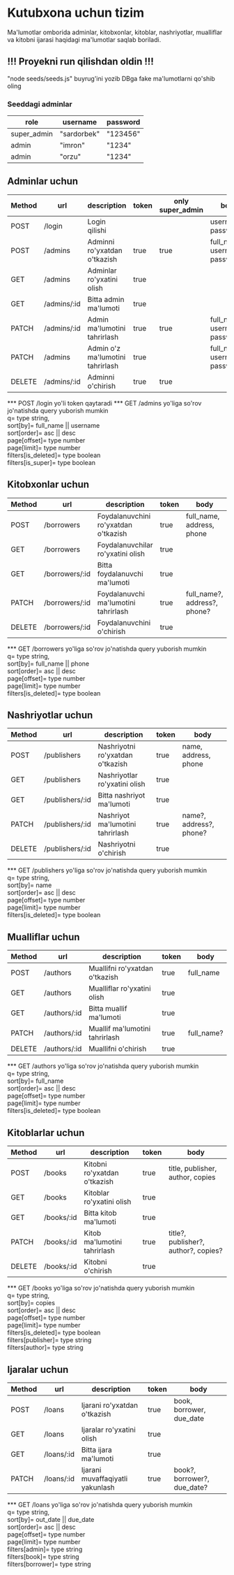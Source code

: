 # Kutubxona uchun tizim

Ma'lumotlar omborida adminlar, kitobxonlar, kitoblar, nashriyotlar, mualliflar va kitobni ijarasi haqidagi ma'lumotlar saqlab boriladi.

## !!! Proyekni run qilishdan oldin !!!
"node seeds/seeds.js" buyrug'ini yozib DBga fake ma'lumotlarni qo'shib oling

### Seeddagi adminlar

| role | username | password |
| --- | --- | --- |
| super_admin | "sardorbek" | "123456" |
| admin | "imron" | "1234" |
| admin | "orzu" | "1234" |

## Adminlar uchun

| Method | url | description | token | only super_admin | body |
|---|---|---|---|---|---|
| POST | /login | Login qilishi | | | username, password |
| POST | /admins | Adminni ro'yxatdan o'tkazish | true | true | full_name, username, password |
| GET | /admins | Adminlar ro'yxatini olish | true | | |
| GET | /admins/:id | Bitta admin ma'lumoti | true | | |
| PATCH | /admins/:id | Admin ma'lumotini tahrirlash | true | true | full_name?, username?, password? |
| PATCH | /admins | Admin o'z ma'lumotini tahrirlash | true | | full_name?, username?, password? |
| DELETE | /admins/:id | Adminni o'chirish | true | true | |


*** POST /login yo'li token qaytaradi
*** GET /admins yo'liga so'rov jo'natishda query yuborish mumkin
<br>
q= type string,
<br>
sort[by]= full_name || username
<br>
sort[order]= asc || desc
<br>
page[offset]= type number
<br>
page[limit]= type number
<br>
filters[is_deleted]= type boolean
<br>
filters[is_super]= type boolean

## Kitobxonlar uchun

| Method | url | description | token | body |
|---|---|---|---|---|
| POST | /borrowers | Foydalanuvchini ro'yxatdan o'tkazish | true | full_name, address, phone |
| GET | /borrowers | Foydalanuvchilar ro'yxatini olish | true | |
| GET | /borrowers/:id | Bitta foydalanuvchi ma'lumoti | true | |
| PATCH | /borrowers/:id | Foydalanuvchi ma'lumotini tahrirlash | true | full_name?, address?, phone? |
| DELETE | /borrowers/:id | Foydalanuvchini o'chirish | true | |

*** GET /borrowers yo'liga so'rov jo'natishda query yuborish mumkin
<br>
q= type string,
<br>
sort[by]= full_name || phone
<br>
sort[order]= asc || desc
<br>
page[offset]= type number
<br>
page[limit]= type number
<br>
filters[is_deleted]= type boolean

## Nashriyotlar uchun

| Method | url | description | token | body |
|---|---|---|---|---|
| POST | /publishers | Nashriyotni ro'yxatdan o'tkazish | true | name, address, phone |
| GET | /publishers | Nashriyotlar ro'yxatini olish | true | |
| GET | /publishers/:id | Bitta nashriyot ma'lumoti | true | |
| PATCH | /publishers/:id | Nashriyot ma'lumotini tahrirlash | true | name?, address?, phone? |
| DELETE | /publishers/:id | Nashriyotni o'chirish | true | |

*** GET /publishers yo'liga so'rov jo'natishda query yuborish mumkin
<br>
q= type string,
<br>
sort[by]= name
<br>
sort[order]= asc || desc
<br>
page[offset]= type number
<br>
page[limit]= type number
<br>
filters[is_deleted]= type boolean

## Mualliflar uchun

| Method | url | description | token | body |
|---|---|---|---|---|
| POST | /authors | Muallifni ro'yxatdan o'tkazish | true | full_name |
| GET | /authors | Mualliflar ro'yxatini olish | true | |
| GET | /authors/:id | Bitta muallif ma'lumoti | true | |
| PATCH | /authors/:id | Muallif ma'lumotini tahrirlash | true | full_name? |
| DELETE | /authors/:id | Muallifni o'chirish | true | |

*** GET /authors yo'liga so'rov jo'natishda query yuborish mumkin
<br>
q= type string,
<br>
sort[by]= full_name
<br>
sort[order]= asc || desc
<br>
page[offset]= type number
<br>
page[limit]= type number
<br>
filters[is_deleted]= type boolean

## Kitoblarlar uchun

| Method | url | description | token | body |
|---|---|---|---|---|
| POST | /books | Kitobni ro'yxatdan o'tkazish | true | title, publisher, author, copies |
| GET | /books | Kitoblar ro'yxatini olish | true | |
| GET | /books/:id | Bitta kitob ma'lumoti | true | |
| PATCH | /books/:id | Kitob ma'lumotini tahrirlash | true | title?, publisher?, author?, copies? |
| DELETE | /books/:id | Kitobni o'chirish | true | |

*** GET /books yo'liga so'rov jo'natishda query yuborish mumkin
<br>
q= type string,
<br>
sort[by]= copies
<br>
sort[order]= asc || desc
<br>
page[offset]= type number
<br>
page[limit]= type number
<br>
filters[is_deleted]= type boolean
<br>
filters[publisher]= type string
<br>
filters[author]= type string

## Ijaralar uchun

| Method | url | description | token | body |
|---|---|---|---|---|
| POST | /loans | Ijarani ro'yxatdan o'tkazish | true | book, borrower, due_date |
| GET | /loans | Ijaralar ro'yxatini olish | true | |
| GET | /loans/:id | Bitta ijara ma'lumoti | true | |
| PATCH | /loans/:id | Ijarani muvaffaqiyatli yakunlash | true | book?, borrower?, due_date? |

*** GET /loans yo'liga so'rov jo'natishda query yuborish mumkin
<br>
q= type string,
<br>
sort[by]= out_date || due_date
<br>
sort[order]= asc || desc
<br>
page[offset]= type number
<br>
page[limit]= type number
<br>
filters[admin]= type string
<br>
filters[book]= type string
<br>
filters[borrower]= type string
